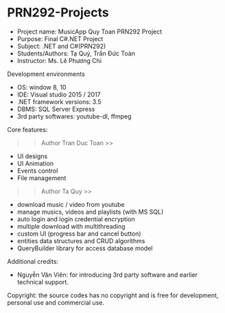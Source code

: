# PRN292-Projects

- Project name:  MusicApp Quy Toan PRN292 Project
- Purpose: Final C#.NET Project 
- Subject: 	.NET and C#(PRN292) 
- Students/Authors: Tạ Quý, Trần Đức Toàn
- Instructor: Ms. Lê Phương Chi


Development environments
- OS: window 8, 10
- IDE: Visual studio 2015 / 2017
- .NET framework versions: 3.5
- DBMS: SQL Server Express
- 3rd party softwares: youtube-dl, ffmpeg

Core features:

>> Author Tran Duc Toan >>
- UI designs
- UI Animation
- Events control
- File management

>> Author Ta Quy >>
- download music / video from youtube
- manage musics, videos and playlists (with MS SQL) 
- auto login and login credential encryption
- multiple download with multithreading
- custom UI (progress bar and cancel button)
- entities data structures and CRUD algorithms
- QueryBuilder library for access database model

Additional credits:
- Nguyễn Văn Viên: for introducing 3rd party software and earlier technical support.

Copyright: the source codes has no copyright and is free for development, personal use and commercial use.
